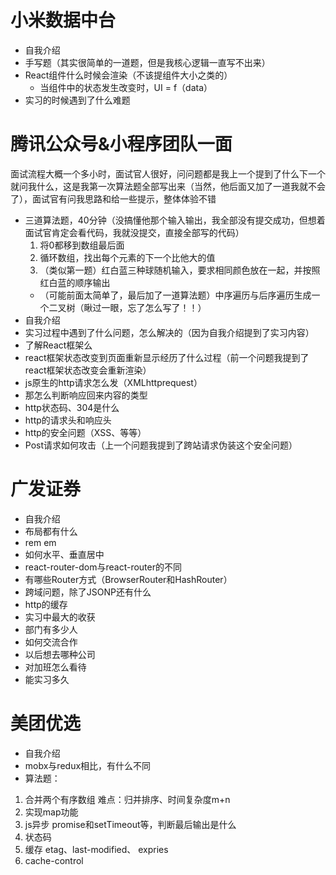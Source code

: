 # 小米数据中台
- 自我介绍
- 手写题（其实很简单的一道题，但是我核心逻辑一直写不出来）
- React组件什么时候会渲染（不该提组件大小之类的）
  - 当组件中的状态发生改变时，UI = f（data）
- 实习的时候遇到了什么难题

# 腾讯公众号&小程序团队一面
面试流程大概一个多小时，面试官人很好，问问题都是我上一个提到了什么下一个就问我什么，这是我第一次算法题全部写出来（当然，他后面又加了一道我就不会了），面试官有问我思路和给一些提示，整体体验不错
- 三道算法题，40分钟（没搞懂他那个输入输出，我全部没有提交成功，但想着面试官肯定会看代码，我就没提交，直接全部写的代码）
  1. 将0都移到数组最后面
  2. 循环数组，找出每个元素的下一个比他大的值
  3. （类似第一题）红白蓝三种球随机输入，要求相同颜色放在一起，并按照红白蓝的顺序输出
  - （可能前面太简单了，最后加了一道算法题）中序遍历与后序遍历生成一个二叉树（瞅过一眼，忘了怎么写了！！）
 - 自我介绍
 - 实习过程中遇到了什么问题，怎么解决的（因为自我介绍提到了实习内容）
 - 了解React框架么
 - react框架状态改变到页面重新显示经历了什么过程（前一个问题我提到了react框架状态改变会重新渲染）
 - js原生的http请求怎么发（XMLhttprequest）
 - 那怎么判断响应回来内容的类型
 - http状态码、304是什么
 - http的请求头和响应头
 - http的安全问题（XSS、等等）
 - Post请求如何攻击（上一个问题我提到了跨站请求伪装这个安全问题）
   
# 广发证券
- 自我介绍
- 布局都有什么
- rem em
- 如何水平、垂直居中
- react-router-dom与react-router的不同
- 有哪些Router方式（BrowserRouter和HashRouter）
- 跨域问题，除了JSONP还有什么
- http的缓存
- 实习中最大的收获
- 部门有多少人
- 如何交流合作
- 以后想去哪种公司
- 对加班怎么看待
- 能实习多久
# 美团优选
- 自我介绍
- mobx与redux相比，有什么不同
- 算法题：
1. 合并两个有序数组 难点：归并排序、时间复杂度m+n
2. 实现map功能
3. js异步 promise和setTimeout等，判断最后输出是什么    
4. 状态码
5. 缓存 etag、last-modified、 expries
6. cache-control
